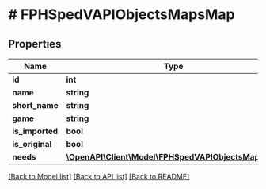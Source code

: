 # # FPHSpedVAPIObjectsMapsMap

## Properties

Name | Type | Description | Notes
------------ | ------------- | ------------- | -------------
**id** | **int** |  | [readonly]
**name** | **string** |  | [readonly]
**short_name** | **string** |  | [readonly]
**game** | **string** |  | [readonly]
**is_imported** | **bool** |  | [readonly]
**is_original** | **bool** |  | [readonly]
**needs** | [**\OpenAPI\Client\Model\FPHSpedVAPIObjectsMapsMap**](FPHSpedVAPIObjectsMapsMap.md) |  | [readonly]

[[Back to Model list]](../../README.md#models) [[Back to API list]](../../README.md#endpoints) [[Back to README]](../../README.md)
